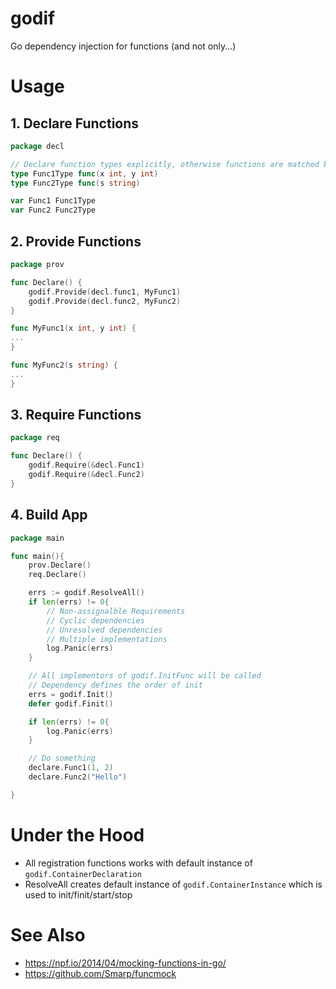 # godif

Go dependency injection for functions (and not only...)

# Usage

## 1. Declare Functions

```go
package decl

// Declare function types explicitly, otherwise functions are matched by signature
type Func1Type func(x int, y int)
type Func2Type func(s string)

var Func1 Func1Type
var Func2 Func2Type
```

## 2. Provide Functions

```go
package prov

func Declare() {
    godif.Provide(decl.func1, MyFunc1)
    godif.Provide(decl.func2, MyFunc2)
}

func MyFunc1(x int, y int) {
...
}

func MyFunc2(s string) {
...
}

```

## 3. Require Functions

```go
package req

func Declare() {
    godif.Require(&decl.Func1)
    godif.Require(&decl.Func2)
}
```

## 4. Build App

```go
package main

func main(){
    prov.Declare()
    req.Declare()

    errs := godif.ResolveAll()
    if len(errs) != 0{
        // Non-assignalble Requirements
        // Cyclic dependencies
        // Unresolved dependencies
        // Multiple implementations
        log.Panic(errs)
    }

    // All implementors of godif.InitFunc will be called
    // Dependency defines the order of init
    errs = godif.Init()
    defer godif.Finit()

    if len(errs) != 0{
        log.Panic(errs)
    } 

    // Do something
    declare.Func1(1, 2)
    declare.Func2("Hello")

}

```
# Under the Hood

- All registration functions works with default instance of `godif.ContainerDeclaration`
- ResolveAll creates default instance of `godif.ContainerInstance` which is used to init/finit/start/stop


# See Also
- https://npf.io/2014/04/mocking-functions-in-go/
- https://github.com/Smarp/funcmock